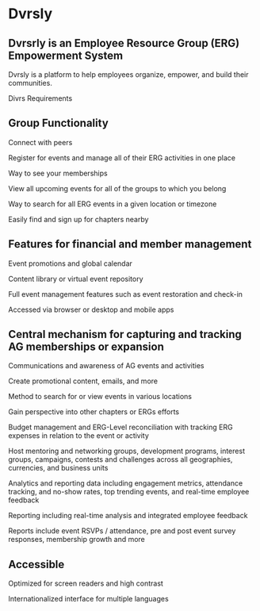 # Dvrsly

## Dvrsrly is an Employee Resource Group (ERG) Empowerment System

Dvrsly is a platform to help employees organize, empower, and build their communities.

Divrs Requirements

## Group Functionality

Connect with peers

Register for events and manage all of their ERG activities in one place

Way to see your memberships

View all upcoming events for all of the groups to which you belong

Way to search for all ERG events in a given location or timezone

Easily find and sign up for chapters nearby

## Features for financial and member management

Event promotions and global calendar

Content library or virtual event repository

Full event management features such as event restoration and check-in

Accessed via browser or desktop and mobile apps

## Central mechanism for capturing and tracking AG memberships or expansion

Communications and awareness of AG events and activities

Create promotional content, emails, and more

Method to search for or view events in various locations

Gain perspective into other chapters or ERGs efforts

Budget management and ERG-Level reconciliation with tracking ERG expenses in relation to the event or activity

Host mentoring and networking groups, development programs, interest groups, campaigns, contests and challenges across all geographies, currencies, and business units

Analytics and reporting data including engagement metrics, attendance tracking, and no-show rates, top trending events, and real-time employee feedback

Reporting including real-time analysis and integrated employee feedback

Reports include event RSVPs / attendance, pre and post event survey responses, membership growth and more

## Accessible

Optimized for screen readers and high contrast

Internationalized interface for multiple languages

